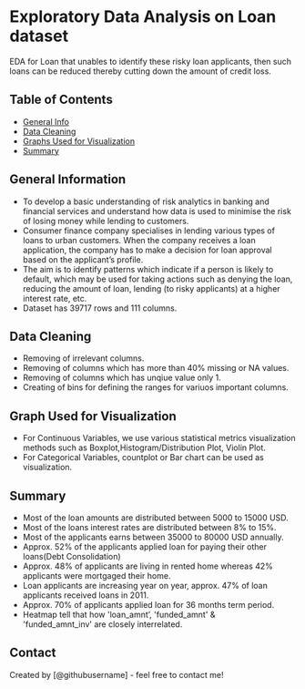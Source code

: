 # Exploratory Data Analysis on Loan dataset
EDA for Loan that unables to identify these risky loan applicants, then such loans can be reduced thereby cutting down the amount of credit loss.


## Table of Contents
* [General Info](#general-information)
* [Data Cleaning](#data-cleaning)
* [Graphs Used for Visualization](#graphs-used-visualization)
* [Summary](#summary)



## General Information
- To develop a basic understanding of risk analytics in banking and financial services and understand how data is used to minimise the risk of losing money while lending to customers.
- Consumer finance company specialises in lending various types of loans to urban customers. When the company receives a loan application, the company has to make a decision for loan approval based on the applicant’s profile. 
- The aim is to identify patterns which indicate if a person is likely to default, which may be used for taking actions such as denying the loan, reducing the amount of loan, lending (to risky applicants) at a higher interest rate, etc.
- Dataset has 39717 rows and 111 columns.

## Data Cleaning
- Removing of irrelevant columns.
- Removing of columns which has more than 40% missing or NA values.
- Removing of columns which has unqiue value only 1.
- Creating of bins for defining the ranges for variuos important columns.


## Graph Used for Visualization
- For Continuous Variables, we use various statistical metrics visualization methods such as Boxplot,Histogram/Distribution Plot, Violin Plot.
- For Categorical Variables, countplot or Bar chart can be used as visualization.


## Summary
- Most of the loan amounts are distributed between 5000 to 15000 USD.
- Most of the loans interest rates are distributed between 8% to 15%.
- Most of the applicants earns between 35000 to 80000 USD annually.
- Approx. 52% of the applicants applied loan for paying their other loans(Debt Consolidation)
- Approx. 48% of applicants are living in rented home whereas 42% applicants were mortgaged their home.
- Loan applicants are increasing year on year, approx. 47% of loan applicants received loans in 2011.
- Approx. 70% of applicants applied loan for 36 months term period.
- Heatmap tell that how 'loan_amnt’, 'funded_amnt' & 'funded_amnt_inv' are closely interrelated. 



## Contact
Created by [@githubusername] - feel free to contact me!
